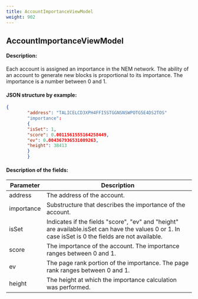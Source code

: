 ```yaml
---
title: AccountImportanceViewModel
weight: 902
---
```


 
## AccountImportanceViewModel 
#### Description: 
Each account is assigned an importance in the NEM network. The ability of an account to generate new blocks is proportional to its importance. The importance is a number between 0 and 1.

 
#### JSON structure by example: 
```json
{
        "address": "TALICELCD3XPH4FFI5STGGNSNSWPOTG5E4DS2TOS"
        "importance":
        {
        "isSet": 1,
        "score": 0.0011561555164258449,
        "ev": 0.004367936531009263,
        "height": 38413
        }
        }
``` 
#### Description of the fields: 

| Parameter | Description |
|------|------|
| address | The address of the account. |
| importance | Substructure that describes the importance of the account. |
| isSet | Indicates if the fields "score", "ev" and "height" are available.isSet can have the values 0 or 1. In case isSet is 0 the fields are not available.  |
| score | The importance of the account. The importance ranges between 0 and 1. |
| ev | The page rank portion of the importance. The page rank ranges between 0 and 1. |
| height | The height at which the importance calculation was performed. |

 
